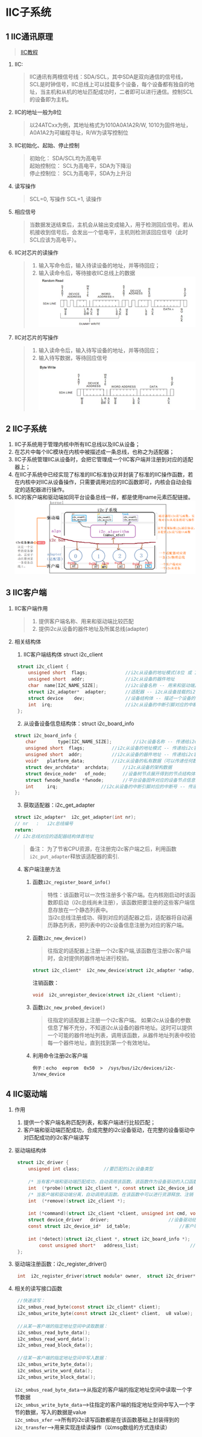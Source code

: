 <!--
 * @Description: In User Settings Edit
 * @Author: your name
 * @Date: 2019-09-25 21:35:46
 * @LastEditTime: 2019-09-29 01:00:42
 * @LastEditors: Please set LastEditors
 -->
# IIC子系统

## 1 IIC通讯原理
> [IIC教程](https://blog.csdn.net/lingdongtianxia/article/details/81135456)
1. IIC:
   > IIC通讯有两根信号线：SDA/SCL，其中SDA是双向通信的信号线，SCL是时钟信号，IIC总线上可以挂载多个设备，每个设备都有独自的地址，当主机和从机的地址匹配成功时，二者即可以进行通信。控制SCL的设备即为主机。

2. IIC的地址一般为8位
   > 以24ATCxx为例，其地址格式为1010A0A1A2R/W, 1010为固件地址，A0A1A2为可编程寻址，R/W为读写控制位

3. IIC初始化、起始、停止控制
   >初始化： SDA/SCL均为高电平  
   >起始控制位： SCL为高电平，SDA为下降沿  
   >停止控制位： SCL为高电平，SDA为上升沿

4. 读写操作
   > SCL=0, 写操作
   > SCL=1, 读操作

5. 相应信号
   > 当数据发送结束后，主机会从输出变成输入，用于检测回应信号。若从机接收到信号后，会发出一个低电平，主机则检测该回应信号（此时SCL应该为高电平）。

6. IIC对芯片的读操作
   >  1. 输入写命令后，输入待读设备的地址，并等待回应；  
   >  2. 输入读命令后，等待接收IIC总线上的数据  
   ![IIC对芯片读操作](https://github.com/TimChanCHN/pictures/raw/master/Linux/IIC%E8%AF%BB%E6%93%8D%E4%BD%9C.png)

7. IIC对芯片的写操作
   > 1. 输入读命令后，输入待写设备的地址，并等待回应；
   > 2. 输入待写数据，等待回应信号  
   ![IIC对芯片写操作](https://github.com/TimChanCHN/pictures/raw/master/Linux/IIC%E5%86%99%E6%93%8D%E4%BD%9C.png)


## 2 IIC子系统
1. IIC子系统用于管理内核中所有IIC总线以及IIC从设备；
2. 在芯片中每个IIC模块在内核中被描述成一条总线，也称之为适配器；
3. IIC子系统管理IIC从设备时，会把它管理成一个IIC客户端并注册到对应的适配器上；
4. 在IIC子系统中已经实现了标准的IIC标准协议并封装了标准的IIC操作函数，若在内核中对IIC从设备操作，只需要调用对应的IIC函数即可，内核会自动会指定的适配器进行操作。
5. IIC的客户端和驱动端如同平台设备总线一样，都是使用name元素匹配链接。
   ![内核IIC子系统示意图](https://github.com/TimChanCHN/pictures/raw/master/Linux/IIC%E5%AD%90%E7%B3%BB%E7%BB%9F%E7%BB%93%E6%9E%84.png)

## 3 IIC客户端

1. IIC客户端作用
   > 1. 提供客户端名称、用来和驱动端比较匹配  
   > 2. 提供i2c从设备的器件地址及所属总线(adapter)

2. 相关结构体
   1. IIC客户端结构体 struct  i2c_client
   ```c
    struct i2c_client {
        unsigned short 	flags;		        //i2c从设备的地址模式(8位 或 10位) 	<默认8位>
        unsigned short 	addr;		        //i2c从设备的器件地址
        char  name[I2C_NAME_SIZE];      	//i2c设备名称 -- 用来和驱动端比较匹配
        struct i2c_adapter*	 adapter;		//适配器 -- i2c从设备挂载的i2c总线对应的适配器
        struct device 	 dev;				//设备结构体 -- 描述一个设备的参数信息（可选）
        int	 irq;					    	//i2c从设备的中断引脚对应的中断号（可选）
    };
   ```
    2. 从设备设备信息结构体：struct i2c_board_info
    ```c
    struct i2c_board_info {
        char		type[I2C_NAME_SIZE];		//i2c设备名称 -- 传递给i2c客户端结构体的name成员
        unsigned short	flags;			//i2c从设备的地址模式 -- 传递给i2c客户端结构体的flags成员
        unsigned short	addr;			//i2c从设备的器件地址 -- 传递给i2c客户端结构体的addr成员
        void*	platform_data;			//i2c从设备的私有数据（可以传递任何数据）
        struct dev_archdata*  archdata;		//i2c从设备的架构数据
        struct device_node*   of_node;		//设备树节点展开得到的节点结构体
        struct fwnode_handle *fwnode;		//平台设备固件对应的设备节点信息
        int		irq;				//i2c从设备的中断引脚对应的中断号 -- 传递给i2c客户端结构体的irq成员
    };
    ```
    3. 获取适配器：i2c_get_adapter
    ```c
    struct i2c_adapter*  i2c_get_adapter(int nr);
    // nr   :   i2c总线编号
    return:
    // i2c总线对应的适配器结构体首地址

    ```
    > 备注： 为了节省CPU资源，在注册完i2c客户端之后，利用函数`i2c_put_adapter`释放该适配器的索引.
    
    4. 客户端注册方法
       1. 函数`i2c_register_board_info()`
           > 特性：该函数可以一次性注册多个客户端。在内核刚启动时该函数即启动（i2c总线尚未注册），该函数把要注册的这些客户端信息存放在一个静态列表中。  
           > 当i2c总线注册成功、得到对应的适配器之后，适配器将自动遍历静态列表，把列表中的i2c设备信息注册为对应的客户端。

        2. 函数`i2c_new_device()`
           > 往指定的适配器上注册一个i2c客户端,该函数在注册i2c客户端时，会对提供的器件地址进行校验。
            ```c
            struct i2c_client*  i2c_new_device(struct i2c_adapter *adap, struct i2c_board_info const *info);
            ```
            注销函数：
            ```c
            void  i2c_unregister_device(struct i2c_client *client);
            ```
            
        3. 函数`i2c_new_probed_device()`
            > 往指定的适配器上注册一个i2c客户端。 如果i2c从设备的参数信息了解不充分，不知道i2c从设备的器件地址。这时可以提供一个可能的器件地址列表，调用该函数，从器件地址列表中校验每一个器件地址，直到找到第一个有效地址。

        4. 利用命令注册i2c客户端
            ```
            例子：echo  eeprom  0x50  >  /sys/bus/i2c/devices/i2c-3/new_device
            ```
## 4 IIC驱动端
1. 作用
   1. 提供一个客户端名称匹配列表，和客户端进行比较匹配；
   2. 客户端和驱动端匹配成功，合成完整的i2c设备驱动，在完整的设备驱动中对匹配成功的i2c客户端读写

2. 驱动端结构体
   ```c
    struct i2c_driver {
        unsigned int class;			//要匹配的i2c设备类型

        /* 当有客户端和驱动端匹配成功，自动调用该函数。该函数作为设备驱动的入口函数 */
        int  (*probe)(struct i2c_client *, const struct i2c_device_id *);		//i2c设备驱动真正的入口函数
        /* 当客户端和驱动端分离，自动调用该函数。在该函数中可以进行资源释放、注销 */
        int  (*remove)(struct i2c_client *);							//i2c设备驱动真正的出口函数

        int (*command)(struct i2c_client *client, unsigned int cmd, void *arg);	//把一些i2c操作封装为cmd
        struct device_driver   driver;						//设备驱动结构体 -- 用来描述一个设备驱动
        const struct i2c_device_id*  id_table;					//客户端名称匹配列表
        
        int (*detect)(struct i2c_client *, struct i2c_board_info *);	//i2c热插拔
            const unsigned short*   address_list;					//器件地址列表（自动检测的器件地址列表）
    };

   ```

3. 驱动端注册函数：i2c_register_driver()
   ```c
    int  i2c_register_driver(struct module* owner,  struct i2c_driver* driver)
   ```
4. 相关的读写接口函数
   ```c
    //快速读写：
    i2c_smbus_read_byte(const struct i2c_client* client);
    i2c_smbus_write_byte(const struct i2c_client* client,  u8 value);
    
    //从某一客户端的指定地址空间中读取数据：
    i2c_smbus_read_byte_data();
    i2c_smbus_read_word_data();
    i2c_smbus_read_block_data();
    
    //往某一客户端的指定地址空间中写入数据：
    i2c_smbus_write_byte_data();
    i2c_smbus_write_word_data();
    i2c_smbus_write_block_data();
   ```

    `i2c_smbus_read_byte_data`-->从指定的客户端的指定地址空间中读取一个字节数据  
    `i2c_smbus_write_byte_data`-->往指定的客户端的指定地址空间中写入一个字节的数据，写入的数据是value  
    `i2c_smbus_xfer` -->所有的i2c读写函数都是在该函数基础上封装得到的  
    `i2c_transfer`-->用来实现连续读操作（以msg数组的方式连续读）


            
